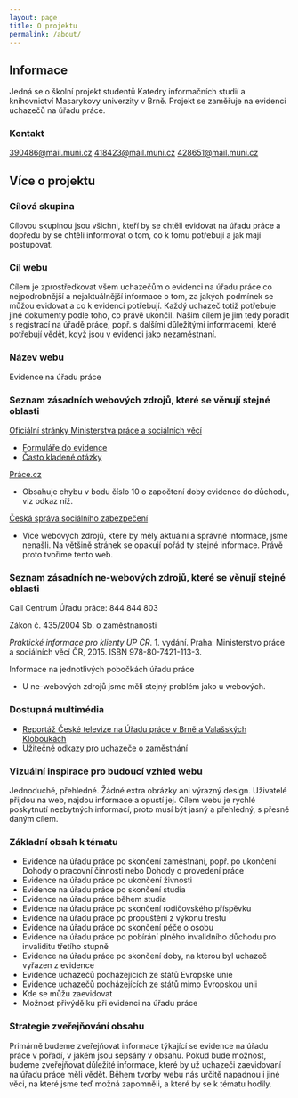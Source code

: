 ```yaml
---
layout: page
title: O projektu
permalink: /about/
---
```



## Informace

Jedná se o školní projekt studentů Katedry informačních studií a knihovnictví Masarykovy univerzity v Brně. Projekt se zaměřuje na evidenci uchazečů na úřadu práce.

### Kontakt

[390486@mail.muni.cz](mailto:390486@mail.muni.cz)
[418423@mail.muni.cz](mailto:418423@mail.muni.cz)
[428651@mail.muni.cz](mailto:428651@mail.muni.cz)

## Více o projektu

### Cílová skupina

Cílovou skupinou jsou všichni, kteří by se chtěli evidovat na úřadu práce a dopředu by se chtěli informovat o tom, co k tomu potřebují a jak mají postupovat.

### Cíl webu

Cílem je zprostředkovat všem uchazečům o evidenci na úřadu práce co nejpodrobnější a nejaktuálnější informace o tom, za jakých podmínek se můžou evidovat a co k evidenci potřebují. Každý uchazeč totiž potřebuje jiné dokumenty podle toho, co právě ukončil. Našim cílem je jim tedy poradit s registrací na úřadě práce, popř. s dalšími důležitými informacemi, které potřebují vědět, když jsou v evidenci jako nezaměstnaní.

### Název webu

Evidence na úřadu práce

### Seznam zásadních webových zdrojů, které se věnují stejné oblasti

[Oficiální stránky Ministerstva práce a sociálních věcí](https://portal.mpsv.cz)
-	[Formuláře do evidence](https://formulare.mpsv.cz/okprace/cs/welcome/forms.jsp?NID=EFOKprace.Obcan)
-	[Často kladené otázky](https://portal.mpsv.cz/sz/call_centrum/faq)

[Práce.cz](http://www.prace.cz/poradna/aktuality/detail/article/co-vas-ceka-na-uradu-prace/)
-	Obsahuje chybu v bodu číslo 10 o započtení doby evidence do důchodu, viz odkaz níž.

[Česká správa sociálního zabezpečení](http://www.cssz.cz/cz/o-cssz/informace/media/tiskove-zpravy/tiskove-zpravy-2012/2012-11-29-evidence-na-uradu-prace-se-pro-narok-na-starobni-duchod-i-pro-vysi-duchodu-hodnoti-v-omez.htm)

-	Více webových zdrojů, které by měly aktuální a správné informace, jsme nenašli. Na většině stránek se opakují pořád ty stejné informace. Právě proto tvoříme tento web.

### Seznam zásadních ne-webových zdrojů, které se věnují stejné oblasti

Call Centrum Úřadu práce: 844 844 803

Zákon č. 435/2004 Sb. o zaměstnanosti

*Praktické informace pro klienty ÚP ČR*. 1. vydání. Praha: Ministerstvo práce a sociálních věcí ČR, 2015. ISBN 978-80-7421-113-3.

Informace na jednotlivých pobočkách úřadu práce

-	U ne-webových zdrojů jsme měli stejný problém jako u webových.

### Dostupná multimédia

- [Reportáž České televize na Úřadu práce v Brně a Valašských Kloboukách](http://www.ceskatelevize.cz/ivysilani/10122427178-udalosti-v-regionech-brno/316281381990201-udalosti-v-regionech)
- [Užitečné odkazy pro uchazeče o zaměstnání](http://portal.mpsv.cz/upcr/letaky/mpsv_mikop_zap_letak_uzitecne_odkazy.pdf)


### Vizuální inspirace pro budoucí vzhled webu
Jednoduché, přehledné. Žádné extra obrázky ani výrazný design. Uživatelé přijdou na web, najdou informace a opustí jej. Cílem webu je rychlé poskytnutí nezbytných informací, proto musí být jasný a přehledný, s přesně daným cílem.

### Základní obsah k tématu
-	Evidence na úřadu práce po skončení zaměstnání, popř. po ukončení Dohody o pracovní činnosti nebo Dohody o provedení práce
-	Evidence na úřadu práce po ukončení živnosti
-	Evidence na úřadu práce po skončení studia
-	Evidence na úřadu práce během studia
-	Evidence na úřadu práce po skončení rodičovského příspěvku
-	Evidence na úřadu práce po propuštění z výkonu trestu
-	Evidence na úřadu práce po skončení péče o osobu
-	Evidence na úřadu práce po pobírání plného invalidního důchodu pro invaliditu třetího stupně 
-	Evidence na úřadu práce po skončení doby, na kterou byl uchazeč vyřazen z evidence
-	Evidence uchazečů pocházejících ze států Evropské unie
-	Evidence uchazečů pocházejících ze států mimo Evropskou unii
-	Kde se můžu zaevidovat
-	Možnost přivýdělku při evidenci na úřadu práce


### Strategie zveřejňování obsahu

Primárně budeme zveřejňovat informace týkající se evidence na úřadu práce v pořadí, v jakém jsou sepsány v obsahu. Pokud bude možnost, budeme zveřejňovat důležité informace, které by už uchazeči zaevidovaní na úřadu práce měli vědět. Během tvorby webu nás určitě napadnou i jiné věci, na které jsme teď možná zapomněli, a které by se k tématu hodily.

